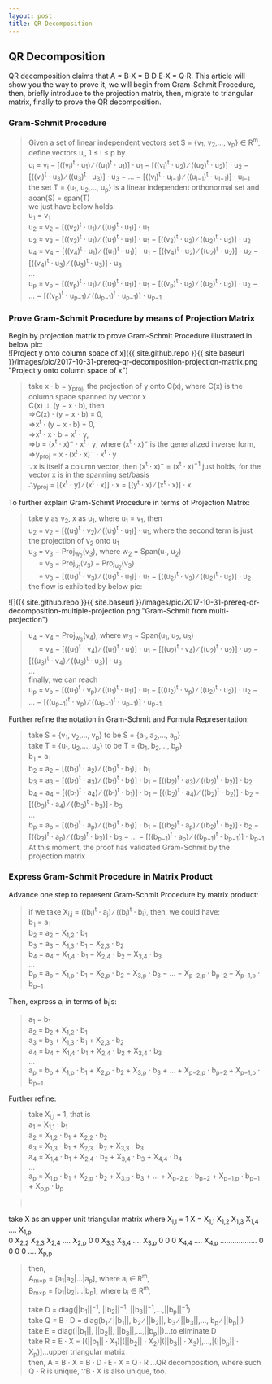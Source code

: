 ```yaml
---
layout: post
title: QR Decomposition
---
```


## QR Decomposition
<p class="message">
QR decomposition claims that A = B&sdot;X = B&sdot;D&sdot;E&sdot;X = Q&sdot;R.
This article will show you the way to prove it, we will begin from Gram-Schmit Procedure, then, briefly introduce to the projection matrix, then, migrate to triangular matrix, finally to prove the QR decomposition.    
</p>

### Gram-Schmit Procedure
>Given a set of linear independent vectors set S = {v<sub>1</sub>, v<sub>2</sub>,..., v<sub>p</sub>} &isin; R<sup>m</sup>,  
>define vectors u<sub>i</sub>, 1 &le; i &le; p by   
>u<sub>i</sub> = v<sub>i</sub> − [((v<sub>i</sub>)<sup>t</sup> &sdot; u<sub>1</sub>) ∕ ((u<sub>1</sub>)<sup>t</sup> &sdot; u<sub>1</sub>)] &sdot; u<sub>1</sub> − [((v<sub>i</sub>)<sup>t</sup> &sdot; u<sub>2</sub>) ∕ ((u<sub>2</sub>)<sup>t</sup> &sdot; u<sub>2</sub>)] &sdot; u<sub>2</sub> − [((v<sub>i</sub>)<sup>t</sup> &sdot; u<sub>3</sub>) ∕ ((u<sub>3</sub>)<sup>t</sup> &sdot; u<sub>3</sub>)] &sdot; u<sub>3</sub> − ... − [((v<sub>i</sub>)<sup>t</sup> &sdot; u<sub>i−1</sub>) ∕ ((u<sub>i−1</sub>)<sup>t</sup> &sdot; u<sub>i−1</sub>)] &sdot; u<sub>i−1</sub>  
>the set T = {u<sub>1</sub>, u<sub>2</sub>,..., u<sub>p</sub>} is a linear independent orthonormal set and aoan(S) = span(T)  
>we just have below holds:  
>u<sub>1</sub> = v<sub>1</sub>  
>u<sub>2</sub> = v<sub>2</sub> − [((v<sub>2</sub>)<sup>t</sup> &sdot; u<sub>1</sub>) ∕ ((u<sub>1</sub>)<sup>t</sup> &sdot; u<sub>1</sub>)] &sdot; u<sub>1</sub>  
>u<sub>3</sub> = v<sub>3</sub> − [((v<sub>3</sub>)<sup>t</sup> &sdot; u<sub>1</sub>) ∕ ((u<sub>1</sub>)<sup>t</sup> &sdot; u<sub>1</sub>)] &sdot; u<sub>1</sub> − [((v<sub>3</sub>)<sup>t</sup> &sdot; u<sub>2</sub>) ∕ ((u<sub>2</sub>)<sup>t</sup> &sdot; u<sub>2</sub>)] &sdot; u<sub>2</sub>  
>u<sub>4</sub> = v<sub>4</sub> − [((v<sub>4</sub>)<sup>t</sup> &sdot; u<sub>1</sub>) ∕ ((u<sub>1</sub>)<sup>t</sup> &sdot; u<sub>1</sub>)] &sdot; u<sub>1</sub> − [((v<sub>4</sub>)<sup>t</sup> &sdot; u<sub>2</sub>) ∕ ((u<sub>2</sub>)<sup>t</sup> &sdot; u<sub>2</sub>)] &sdot; u<sub>2</sub> − [((v<sub>4</sub>)<sup>t</sup> &sdot; u<sub>3</sub>) ∕ ((u<sub>3</sub>)<sup>t</sup> &sdot; u<sub>3</sub>)] &sdot; u<sub>3</sub>  
>...  
>u<sub>p</sub> = v<sub>p</sub> − [((v<sub>p</sub>)<sup>t</sup> &sdot; u<sub>1</sub>) ∕ ((u<sub>1</sub>)<sup>t</sup> &sdot; u<sub>1</sub>)] &sdot; u<sub>1</sub> − [((v<sub>p</sub>)<sup>t</sup> &sdot; u<sub>2</sub>) ∕ ((u<sub>2</sub>)<sup>t</sup> &sdot; u<sub>2</sub>)] &sdot; u<sub>2</sub> − ... − [((v<sub>p</sub>)<sup>t</sup> &sdot; u<sub>p−1</sub>) ∕ ((u<sub>p−1</sub>)<sup>t</sup> &sdot; u<sub>p−1</sub>)] &sdot; u<sub>p−1</sub>

### Prove Gram-Schmit Procedure by means of Projection Matrix
Begin by projection matrix to prove Gram-Schmit Procedure illustrated in below pic:   
![Project y onto column space of x]({{ site.github.repo }}{{ site.baseurl }}/images/pic/2017-10-31-prereq-qr-decomposition-projection-matrix.png "Project y onto column space of x")

>take x &sdot; b = y<sub>proj</sub>, the projection of y onto C(x), where C(x) is the column space spanned by vector x  
>C(x) &perp; (y − x &sdot; b), then    
>=>C(x) &sdot; (y − x &sdot; b) = 0,  
>=>x<sup>t</sup> &sdot; (y − x &sdot; b) = 0,  
>=>x<sup>t</sup> &sdot; x &sdot; b =  x<sup>t</sup> &sdot; y,  
>=>b = (x<sup>t</sup> &sdot; x)<sup>−</sup> &sdot; x<sup>t</sup> &sdot; y; where (x<sup>t</sup> &sdot; x)<sup>−</sup> is the generalized inverse form,       
>=>y<sub>proj</sub> = x &sdot; (x<sup>t</sup> &sdot; x)<sup>−</sup> &sdot; x<sup>t</sup> &sdot; y       
>∵x is itself a column vector, then (x<sup>t</sup> &sdot; x)<sup>−</sup> = (x<sup>t</sup> &sdot; x)<sup>−1</sup> just holds, for the vector x is in the spanning set/basis    
>&there4;y<sub>proj</sub> = [(x<sup>t</sup> &sdot; y) ∕ (x<sup>t</sup> &sdot; x)] &sdot; x = [(y<sup>t</sup> &sdot; x) ∕ (x<sup>t</sup> &sdot; x)] &sdot; x 

To further explain Gram-Schmit Procedure in terms of Projection Matrix:
>take y as v<sub>2</sub>, x as u<sub>1</sub>, where u<sub>1</sub> = v<sub>1</sub>, then      
>u<sub>2</sub> = v<sub>2</sub> − [((u<sub>1</sub>)<sup>t</sup> &sdot; v<sub>2</sub>) ∕ ((u<sub>1</sub>)<sup>t</sup> &sdot; u<sub>1</sub>)] &sdot; u<sub>1</sub>, where the second term is just the projection of v<sub>2</sub> onto u<sub>1</sub>  
>u<sub>3</sub> = v<sub>3</sub> − Proj<sub>w<sub>2</sub></sub>(v<sub>3</sub>), where w<sub>2</sub> = Span(u<sub>1</sub>, u<sub>2</sub>)   
>&#160;&#160;&#160;&#160;&#160;= v<sub>3</sub> − Proj<sub>u<sub>1</sub></sub>(v<sub>3</sub>) − Proj<sub>u<sub>2</sub></sub>(v<sub>3</sub>)      
>&#160;&#160;&#160;&#160;&#160;= v<sub>3</sub> − [((u<sub>1</sub>)<sup>t</sup> &sdot; v<sub>3</sub>) ∕ ((u<sub>1</sub>)<sup>t</sup> &sdot; u<sub>1</sub>)] &sdot; u<sub>1</sub> − [((u<sub>2</sub>)<sup>t</sup> &sdot; v<sub>3</sub>) ∕ ((u<sub>2</sub>)<sup>t</sup> &sdot; u<sub>2</sub>)] &sdot; u<sub>2</sub>    
>the flow is exhibited by below pic:    

![]({{ site.github.repo }}{{ site.baseurl }}/images/pic/2017-10-31-prereq-qr-decomposition-multiple-projection.png "Gram-Schmit from multi-projection")

>u<sub>4</sub> = v<sub>4</sub> − Proj<sub>w<sub>3</sub></sub>(v<sub>4</sub>), where w<sub>3</sub> = Span(u<sub>1</sub>, u<sub>2</sub>, u<sub>3</sub>)  
>&#160;&#160;&#160;&#160;&#160;= v<sub>4</sub> − [((u<sub>1</sub>)<sup>t</sup> &sdot; v<sub>4</sub>) ∕ ((u<sub>1</sub>)<sup>t</sup> &sdot; u<sub>1</sub>)] &sdot; u<sub>1</sub> − [((u<sub>2</sub>)<sup>t</sup> &sdot; v<sub>4</sub>) ∕ ((u<sub>2</sub>)<sup>t</sup> &sdot; u<sub>2</sub>)] &sdot; u<sub>2</sub>  − [((u<sub>3</sub>)<sup>t</sup> &sdot; v<sub>4</sub>) ∕ ((u<sub>3</sub>)<sup>t</sup> &sdot; u<sub>3</sub>)] &sdot; u<sub>3</sub>  
>...  
>finally, we can reach      
>u<sub>p</sub> = v<sub>p</sub> − [((u<sub>1</sub>)<sup>t</sup> &sdot; v<sub>p</sub>) ∕ ((u<sub>1</sub>)<sup>t</sup> &sdot; u<sub>1</sub>)] &sdot; u<sub>1</sub> − [((u<sub>2</sub>)<sup>t</sup> &sdot; v<sub>p</sub>) ∕ ((u<sub>2</sub>)<sup>t</sup> &sdot; u<sub>2</sub>)] &sdot; u<sub>2</sub>  − ... −  [((u<sub>p−1</sub>)<sup>t</sup> &sdot; v<sub>p</sub>) ∕ ((u<sub>p−1</sub>)<sup>t</sup> &sdot; u<sub>p−1</sub>)] &sdot; u<sub>p−1</sub>

Further refine the notation in Gram-Schmit and Formula Representation:
>take S = {v<sub>1</sub>, v<sub>2</sub>,..., v<sub>p</sub>} to be S = {a<sub>1</sub>, a<sub>2</sub>,..., a<sub>p</sub>}  
>take T = {u<sub>1</sub>, u<sub>2</sub>,..., u<sub>p</sub>} to be T = {b<sub>1</sub>, b<sub>2</sub>,..., b<sub>p</sub>}  
>b<sub>1</sub> = a<sub>1</sub>  
>b<sub>2</sub> = a<sub>2</sub> − [((b<sub>1</sub>)<sup>t</sup> &sdot; a<sub>2</sub>) ∕ ((b<sub>1</sub>)<sup>t</sup> &sdot; b<sub>1</sub>)] &sdot; b<sub>1</sub>  
>b<sub>3</sub> = a<sub>3</sub> − [((b<sub>1</sub>)<sup>t</sup> &sdot; a<sub>3</sub>) ∕ ((b<sub>1</sub>)<sup>t</sup> &sdot; b<sub>1</sub>)] &sdot; b<sub>1</sub> − [((b<sub>2</sub>)<sup>t</sup> &sdot; a<sub>3</sub>) ∕ ((b<sub>2</sub>)<sup>t</sup> &sdot; b<sub>2</sub>)] &sdot; b<sub>2</sub>  
>b<sub>4</sub> = a<sub>4</sub> − [((b<sub>1</sub>)<sup>t</sup> &sdot; a<sub>4</sub>) ∕ ((b<sub>1</sub>)<sup>t</sup> &sdot; b<sub>1</sub>)] &sdot; b<sub>1</sub> − [((b<sub>2</sub>)<sup>t</sup> &sdot; a<sub>4</sub>) ∕ ((b<sub>2</sub>)<sup>t</sup> &sdot; b<sub>2</sub>)] &sdot; b<sub>2</sub> − [((b<sub>3</sub>)<sup>t</sup> &sdot; a<sub>4</sub>) ∕ ((b<sub>3</sub>)<sup>t</sup> &sdot; b<sub>3</sub>)] &sdot; b<sub>3</sub>  
>...  
>b<sub>p</sub> = a<sub>p</sub> − [((b<sub>1</sub>)<sup>t</sup> &sdot; a<sub>p</sub>) ∕ ((b<sub>1</sub>)<sup>t</sup> &sdot; b<sub>1</sub>)] &sdot; b<sub>1</sub> − [((b<sub>2</sub>)<sup>t</sup> &sdot; a<sub>p</sub>) ∕ ((b<sub>2</sub>)<sup>t</sup> &sdot; b<sub>2</sub>)] &sdot; b<sub>2</sub> − [((b<sub>3</sub>)<sup>t</sup> &sdot; a<sub>p</sub>) ∕ ((b<sub>3</sub>)<sup>t</sup> &sdot; b<sub>3</sub>)] &sdot; b<sub>3</sub> − ... − [((b<sub>p−1</sub>)<sup>t</sup> &sdot; a<sub>p</sub>) ∕ ((b<sub>p−1</sub>)<sup>t</sup> &sdot; b<sub>p−1</sub>)] &sdot; b<sub>p−1</sub>  
>At this moment, the proof has validated Gram-Schmit by the projection matrix

### Express Gram-Schmit Procedure in Matrix Product
Advance one step to represent Gram-Schmit Procedure by matrix product:
>if we take X<sub>i,j</sub> = ((b<sub>i</sub>)<sup>t</sup> &sdot; a<sub>j</sub>) ∕ ((b<sub>i</sub>)<sup>t</sup> &sdot; b<sub>i</sub>), then, we could have:  
>b<sub>1</sub> = a<sub>1</sub>  
>b<sub>2</sub> = a<sub>2</sub> − X<sub>1,2</sub> &sdot; b<sub>1</sub>  
>b<sub>3</sub> = a<sub>3</sub> − X<sub>1,3</sub> &sdot; b<sub>1</sub> − X<sub>2,3</sub> &sdot; b<sub>2</sub>  
>b<sub>4</sub> = a<sub>4</sub> − X<sub>1,4</sub> &sdot; b<sub>1</sub> − X<sub>2,4</sub> &sdot; b<sub>2</sub> − X<sub>3,4</sub> &sdot; b<sub>3</sub>  
>...  
>b<sub>p</sub> = a<sub>p</sub> − X<sub>1,p</sub> &sdot; b<sub>1</sub> − X<sub>2,p</sub> &sdot; b<sub>2</sub> − X<sub>3,p</sub> &sdot; b<sub>3</sub> − ... − X<sub>p−2,p</sub> &sdot; b<sub>p−2</sub> − X<sub>p−1,p</sub> &sdot; b<sub>p−1</sub>  

Then, express a<sub>i</sub> in terms of b<sub>i</sub>&prime;s:
>a<sub>1</sub> = b<sub>1</sub>  
>a<sub>2</sub> = b<sub>2</sub> + X<sub>1,2</sub> &sdot; b<sub>1</sub>  
>a<sub>3</sub> = b<sub>3</sub> + X<sub>1,3</sub> &sdot; b<sub>1</sub> + X<sub>2,3</sub> &sdot; b<sub>2</sub>  
>a<sub>4</sub> = b<sub>4</sub> + X<sub>1,4</sub> &sdot; b<sub>1</sub> + X<sub>2,4</sub> &sdot; b<sub>2</sub> + X<sub>3,4</sub> &sdot; b<sub>3</sub>  
>...  
>a<sub>p</sub> = b<sub>p</sub> + X<sub>1,p</sub> &sdot; b<sub>1</sub> + X<sub>2,p</sub> &sdot; b<sub>2</sub> + X<sub>3,p</sub> &sdot; b<sub>3</sub> + ... + X<sub>p−2,p</sub> &sdot; b<sub>p−2</sub> + X<sub>p−1,p</sub> &sdot; b<sub>p−1</sub>  

Further refine:
>take X<sub>i,i</sub> = 1, that is  
>a<sub>1</sub> = X<sub>1,1</sub> &sdot; b<sub>1</sub>  
>a<sub>2</sub> = X<sub>1,2</sub> &sdot; b<sub>1</sub> + X<sub>2,2</sub> &sdot; b<sub>2</sub>  
>a<sub>3</sub> = X<sub>1,3</sub> &sdot; b<sub>1</sub> + X<sub>2,3</sub> &sdot; b<sub>2</sub> + X<sub>3,3</sub> &sdot; b<sub>3</sub>  
>a<sub>4</sub> = X<sub>1,4</sub> &sdot; b<sub>1</sub> + X<sub>2,4</sub> &sdot; b<sub>2</sub> + X<sub>3,4</sub> &sdot; b<sub>3</sub> + X<sub>4,4</sub> &sdot; b<sub>4</sub>  
>...  
>a<sub>p</sub> = X<sub>1,p</sub> &sdot; b<sub>1</sub> + X<sub>2,p</sub> &sdot; b<sub>2</sub> + X<sub>3,p</sub> &sdot; b<sub>3</sub> + ... + X<sub>p−2,p</sub> &sdot; b<sub>p−2</sub> + X<sub>p−1,p</sub> &sdot; b<sub>p−1</sub> + X<sub>p,p</sub> &sdot; b<sub>p</sub>  

><div class="code_responsive"><pre class="programlisting">
take X as an upper unit triangular matrix where X<sub>i,i</sub> = 1 
X = 
X<sub>1,1</sub> X<sub>1,2</sub> X<sub>1,3</sub> X<sub>1,4</sub> .... X<sub>1,p</sub>  
 0    X<sub>2,2</sub> X<sub>2,3</sub> X<sub>2,4</sub> .... X<sub>2,p</sub>
 0     0   X<sub>3,3</sub> X<sub>3,4</sub> .... X<sub>3,p</sub>
 0     0    0   X<sub>4,4</sub> .... X<sub>4,p</sub>
   ..................
 0     0    0   0  ....   X<sub>p,p</sub></pre></div>
>then,  
>A<sub>m×p</sub> = [a<sub>1</sub>|a<sub>2</sub>|...|a<sub>p</sub>], where a<sub>i</sub> &isin; R<sup>m</sup>,  
>B<sub>m×p</sub> = [b<sub>1</sub>|b<sub>2</sub>|...|b<sub>p</sub>], where b<sub>i</sub> &isin; R<sup>m</sup>,    
>
>take D = diag(||b<sub>1</sub>||<sup>−1</sup>, ||b<sub>2</sub>||<sup>−1</sup>, ||b<sub>3</sub>||<sup>−1</sup>,...,||b<sub>p</sub>||<sup>−1</sup>)  
>take Q = B &sdot; D = diag(b<sub>1</sub> ∕ ||b<sub>1</sub>||, b<sub>2</sub> ∕ ||b<sub>2</sub>||, b<sub>3</sub> ∕  ||b<sub>3</sub>||,..., b<sub>p</sub> ∕ ||b<sub>p</sub>||)  
>take E = diag(||b<sub>1</sub>||, ||b<sub>2</sub>||, ||b<sub>3</sub>||,...,||b<sub>p</sub>||)...to eliminate D  
>take R = E &sdot; X = [(||b<sub>1</sub>|| &sdot; X<sub>1</sub>)|(||b<sub>2</sub>|| &sdot; X<sub>2</sub>)|(||b<sub>3</sub>|| &sdot; X<sub>3</sub>)|,...,|(||b<sub>p</sub>|| &sdot; X<sub>p</sub>)]...upper triangular matrix  
>then, A = B &sdot; X = B &sdot; D &sdot; E &sdot; X = Q &sdot; R ...QR decomposition, where such Q  &sdot; R is unique, ∵B &sdot; X is also unique, too.